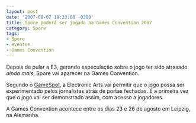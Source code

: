 ```yaml
---
layout: post
date: '2007-08-07 19:33:00 -0300'
title: Spore poderá ser jogado na Games Convention 2007
category: Spore
tags:
- Spore
- eventos
- Games Convention
---
```

Depois de pular a E3, gerando especulação sobre o jogo ter sido atrasado _ainda mais_, Spore vai aparecer na Games Convention.

Segundo o [GameSpot](http://www.gamespot.com/news/6176305.html?part=rss&tag=gs_news&subj=6176305), a Electronic Arts vai permitir que o jogo possa ser experimentado pelos jornalistas atrás de portas fechadas. É a primeira vez que o jogo vai ser demonstrado assim, com acesso a jogadores.

A Games Convention acontece entre os dias 23 e 26 de agosto em Leipzig, na Alemanha.
